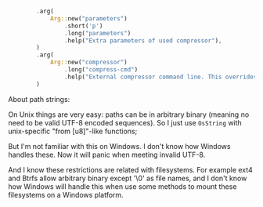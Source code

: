 ```rust
        .arg(
            Arg::new("parameters")
                .short('p')
                .long("parameters")
                .help("Extra parameters of used compressor"),
        )
        .arg(
            Arg::new("compressor")
                .long("compress-cmd")
                .help("External compressor command line. This overrides the default method"),
        )
```

About path strings:

On Unix things are very easy: paths can be in arbitrary binary (meaning no need
to be valid UTF-8 encoded sequences).
So I just use `OsString` with unix-specific "from [u8]"-like functions;

But I'm not familiar with this on Windows. I don't know how Windows handles
these. Now it will panic when meeting invalid UTF-8.

And I know these restrictions are related with filesystems. For example ext4
and Btrfs allow arbitrary binary except '\0' as file names, and I don't know how
Windows will handle this when use some methods to mount these filesystems
on a Windows platform.